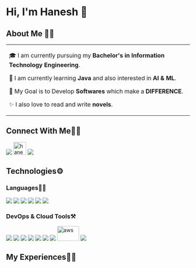 # Hi, I'm Hanesh 👋

## About Me 👨‍💻

<table>
  <tr>
    <td valign="center">
      
🎓 I am currently pursuing my **Bachelor's in Information Technology Engineering**.

🌱 I am currently learning **Java** and also interested in **AI & ML**.

🎯 My Goal is to Develop **Softwares** which make a **DIFFERENCE**.

✨ I also love to read and write **novels**.

    
  </tr>
  </table>

## Connect With Me👋🏼

<p align="left">  
<a href="https://www.linkedin.com/in/hanesh-iyer-2ba69528b" target="blank"><img src="https://img.icons8.com/color/35/000000/linkedin.png"/></a>
<a href="/" target="blank"><img src="https://cdn.iconscout.com/icon/free/png-256/leetcode-3629476-3031539.png" alt="haneshiyer9" height="35" width="35"/></a>
<a href="/" target="blank"><img src="https://img.icons8.com/fluency/35/000000/instagram-new.png"/></a>
</p>

## Technologies⚙️

### Languages✍🏼

<img src="https://img.icons8.com/color/35/000000/html-5--v1.png"/> <img src="https://img.icons8.com/color/35/000000/css3.png"/> <img src="https://img.icons8.com/color/35/000000/javascript--v1.png"/> <img src="https://icons8.com/icon/Xf1sHBmY73hA/typescript"/> <img src="https://icons8.com/icon/13441/python"/> <img src="https://img.icons8.com/color/35/000000/java-coffee-cup-logo--v2.png"/>

### DevOps & Cloud Tools⚒️

<img src="https://img.icons8.com/fluency/35/000000/visual-studio-code-2019.png"/> <img src="https://img.icons8.com/color/35/000000/intellij-idea.png"/> <img src="https://img.icons8.com/color/35/000000/google-cloud.png"/> <img src="https://img.icons8.com/color/35/000000/figma--v2.png"/> <img src="https://img.icons8.com/color/35/000000/git.png"/> <img src="https://img.icons8.com/color/35/000000/github.png"/> <img src="https://img.icons8.com/cute-clipart/35/000000/canva.png"/> <img src="https://icons8.com/icon/33039/amazon-web-services" alt="aws" width="60" height="40"/> <img src="https://icons8.com/icon/cdYUlRaag9G9/docker"/>

## My Experiences🙌🏼
